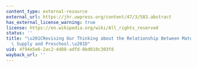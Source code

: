 ```yaml
---
content_type: external-resource
external_url: https://jhr.uwpress.org/content/47/3/583.abstract
has_external_license_warning: true
license: https://en.wikipedia.org/wiki/All_rights_reserved
status: ''
title: "\u201CRevising Our Thinking about the Relationship Between Maternal Labor\
  \ Supply and Preschool.\u201D"
uid: 4f94e5e6-2ac2-4d88-adfd-8bd010c303fd
wayback_url: ''
---
```

